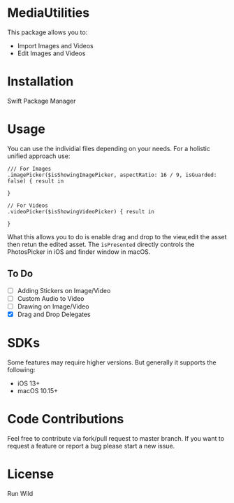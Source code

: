 # MediaUtilities

This package allows you to:
- Import Images and Videos
- Edit Images and Videos

# Installation
Swift Package Manager

# Usage
You can use the individial files depending on your needs.
For a holistic unified approach use:
```
/// For Images 
.imagePicker($isShowingImagePicker, aspectRatio: 16 / 9, isGuarded: false) { result in

}

// For Videos
.videoPicker($isShowingVideoPicker) { result in

}
```
What this allows you to do is enable drag and drop to the view,edit the asset then retun the edited asset.
The `isPresented` directly controls the PhotosPicker in iOS and finder window in macOS.

## To Do
- [ ] Adding Stickers on Image/Video
- [ ] Custom Audio to Video
- [ ] Drawing on Image/Video
- [x] Drag and Drop Delegates

# SDKs
Some features may require higher versions. But generally it supports the following:
- iOS 13+
- macOS 10.15+

# Code Contributions
Feel free to contribute via fork/pull request to master branch. If you want to request a feature or report a bug please start a new issue.

# License
Run Wild
